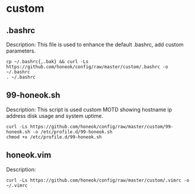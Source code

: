 # custom

## .bashrc

Description: This file is used to enhance the default .bashrc, add custom parameters.

```shell
cp ~/.bashrc{,.bak} && curl -Ls https://github.com/honeok/config/raw/master/custom/.bashrc -o ~/.bashrc
. ~/.bashrc
```

## 99-honeok.sh

Description: This script is used custom MOTD showing hostname ip address disk usage and system uptime.

```shell
curl -Ls https://github.com/honeok/config/raw/master/custom/99-honeok.sh -o /etc/profile.d/99-honeok.sh
chmod +x /etc/profile.d/99-honeok.sh
```

## honeok.vim

Description:

```shell
curl -Ls https://github.com/honeok/config/raw/master/custom/.vimrc -o ~/.vimrc
```